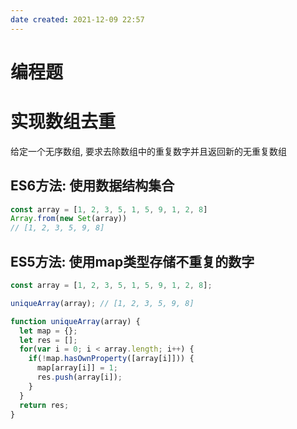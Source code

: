 ```yaml
---
date created: 2021-12-09 22:57
---
```


# 编程题

# 实现数组去重

给定一个无序数组, 要求去除数组中的重复数字并且返回新的无重复数组

## ES6方法: 使用数据结构集合

```jsx
const array = [1, 2, 3, 5, 1, 5, 9, 1, 2, 8]
Array.from(new Set(array))
// [1, 2, 3, 5, 9, 8]
```

## ES5方法: 使用map类型存储不重复的数字

```jsx
const array = [1, 2, 3, 5, 1, 5, 9, 1, 2, 8];

uniqueArray(array); // [1, 2, 3, 5, 9, 8]

function uniqueArray(array) {
  let map = {};
  let res = [];
  for(var i = 0; i < array.length; i++) {
    if(!map.hasOwnProperty([array[i]])) {
      map[array[i]] = 1;
      res.push(array[i]);
    }
  }
  return res;
}

```
